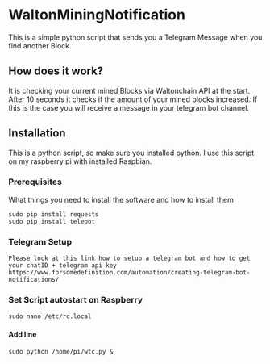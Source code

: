 # WaltonMiningNotification

This is a simple python script that sends you a Telegram Message when you find another Block.
## How does it work?
It is checking your current mined Blocks via Waltonchain API at the start.
After 10 seconds it checks if the amount of your mined blocks increased.
If this is the case you will receive a message in your telegram bot channel.



## Installation

This is a python script, so make sure you installed python. I use this script on my raspberry pi with installed Raspbian.

### Prerequisites

What things you need to install the software and how to install them

```
sudo pip install requests
sudo pip install telepot
```

### Telegram Setup
```
Please look at this link how to setup a telegram bot and how to get your chatID + telegram api key
https://www.forsomedefinition.com/automation/creating-telegram-bot-notifications/
```
### Set Script autostart on Raspberry
```
sudo nano /etc/rc.local
```
#### Add line 
```
sudo python /home/pi/wtc.py &
```
